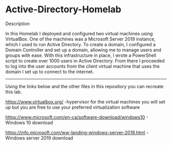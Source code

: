 # Active-Directory-Homelab

Description

In this Homelab I deployed and configured two virtual machines using VirtualBox.
One of the machines was a Microsoft Server 2019 instance, which I used to run Active Directory.
To create a domain, I configured a Domain Controller and set up a domain, allowing me to manage users and groups with ease.
With this infrastructure in place, I wrote a PowerShell script to create over 1000 users in Active Directory.
From there I proceeded to log into the user accounts from the client virtual machine that uses the domain I set up to connect to the internet.
______________________________________________________________________________________________________________________________________________

Using the links below and the other files in this repository you can recreate this lab.

https://www.virtualbox.org/ -hypervisor for the virtual machines you will set up but you are free to use your preferred virtualization software

https://www.microsoft.com/en-ca/software-download/windows10 - Windows 10 download

https://info.microsoft.com/ww-landing-windows-server-2019.html - Windows server 2019 download 
				






